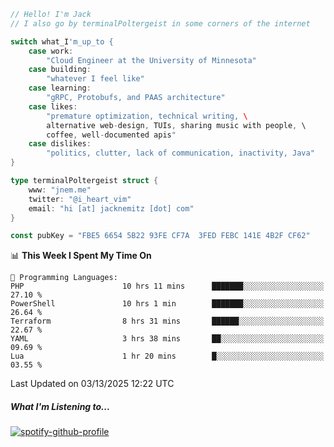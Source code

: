 ```go
// Hello! I'm Jack
// I also go by terminalPoltergeist in some corners of the internet

switch what_I'm_up_to {
    case work:
        "Cloud Engineer at the University of Minnesota"
    case building:
        "whatever I feel like"
    case learning:
        "gRPC, Protobufs, and PAAS architecture"
    case likes:
        "premature optimization, technical writing, \
        alternative web-design, TUIs, sharing music with people, \
        coffee, well-documented apis"
    case dislikes:
        "politics, clutter, lack of communication, inactivity, Java"
}

type terminalPoltergeist struct {
    www: "jnem.me"
    twitter: "@i_heart_vim"
    email: "hi [at] jacknemitz [dot] com"
}

const pubKey = "FBE5 6654 5B22 93FE CF7A  3FED FEBC 141E 4B2F CF62"
```

<!--START_SECTION:waka-->
📊 **This Week I Spent My Time On** 

```text
💬 Programming Languages: 
PHP                      10 hrs 11 mins      ███████░░░░░░░░░░░░░░░░░░   27.10 % 
PowerShell               10 hrs 1 min        ███████░░░░░░░░░░░░░░░░░░   26.64 % 
Terraform                8 hrs 31 mins       ██████░░░░░░░░░░░░░░░░░░░   22.67 % 
YAML                     3 hrs 38 mins       ██░░░░░░░░░░░░░░░░░░░░░░░   09.69 % 
Lua                      1 hr 20 mins        █░░░░░░░░░░░░░░░░░░░░░░░░   03.55 % 
```


 Last Updated on 03/13/2025 12:22 UTC
<!--END_SECTION:waka-->

##### What I'm Listening to...

[![spotify-github-profile](https://jnem.me/listening-item?maxAge=2592000)](https://jnem.me/listening)
